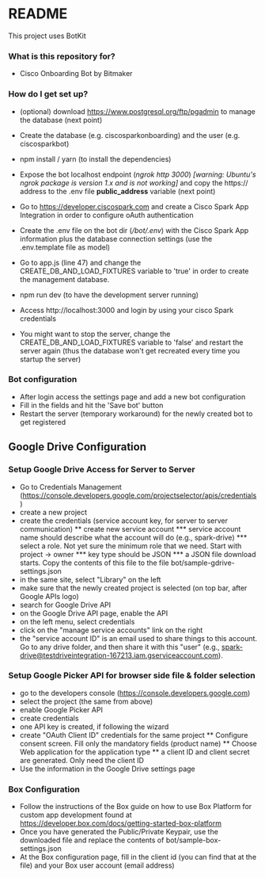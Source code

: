 # README #

This project uses BotKit


### What is this repository for? ###

* Cisco Onboarding Bot by Bitmaker


### How do I get set up? ###

* (optional) download https://www.postgresql.org/ftp/pgadmin to manage the database (next point)
* Create the database (e.g. ciscosparkonboarding) and the user (e.g. ciscosparkbot)

* npm install / yarn (to install the dependencies)
* Expose the bot localhost endpoint (_ngrok http 3000_) _[warning: Ubuntu's ngrok package is version 1.x and is not working]_ and copy the https:// address to the .env file **public_address** variable (next point)
* Go to https://developer.ciscospark.com and create a Cisco Spark App Integration in order to configure oAuth authentication
* Create the .env file on the bot dir (_/bot/.env_) with the Cisco Spark App information plus the database connection settings (use the .env.template file as model)
* Go to app.js (line 47) and change the CREATE_DB_AND_LOAD_FIXTURES variable to 'true' in order to create the management database.
* npm run dev (to have the development server running)
* Access http://localhost:3000 and login by using your cisco Spark credentials
* You might want to stop the server, change the CREATE_DB_AND_LOAD_FIXTURES variable to 'false' and restart the server again (thus the database won't get recreated every time you startup the server)


### Bot configuration ###

* After login access the settings page and add a new bot configuration
* Fill in the fields and hit the 'Save bot' button
* Restart the server (temporary workaround) for the newly created bot to get registered


## Google Drive Configuration ##

### Setup Google Drive Access for Server to Server ###

* Go to Credentials Management (https://console.developers.google.com/projectselector/apis/credentials)
* create a new project
* create the credentials (service account key, for server to server communication)
** create new service account
*** service account name should describe what the account will do (e.g., spark-drive)
*** select a role. Not yet sure the minimum role that we need. Start with project → owner
*** key type should be JSON
*** a JSON file download starts. Copy the contents of this file to the file bot/sample-gdrive-settings.json
* in the same site, select "Library" on the left
* make sure that the newly created project is selected (on top bar, after Google APIs logo)
* search for Google Drive API
* on the Google Drive API page, enable the API
* on the left menu, select credentials
* click on the "manage service accounts" link on the right
* the "service account ID" is an email used to share things to this account. Go to any drive folder, and then share it with this "user" (e.g., spark-drive@testdriveintegration-167213.iam.gserviceaccount.com).



### Setup Google Picker API for browser side file & folder selection ###

* go to the developers console (https://console.developers.google.com)
* select the project (the same from above)
* enable Google Picker API
* create credentials
* one API key is created, if following the wizard
* create "OAuth Client ID" credentials for the same project
** Configure consent screen. Fill only the mandatory fields (product name)
** Choose Web application for the application type
** a client ID and client secret are generated. Only need the client ID
* Use the information in the Google Drive settings page

### Box Configuration ###

* Follow the instructions of the Box guide on how to use Box Platform for custom app development found at https://developer.box.com/docs/getting-started-box-platform 
* Once you have generated the Public/Private Keypair, use the downloaded file and replace the contents of  bot/sample-box-settings.json
* At the Box configuration page, fill in the client id (you can find that at the file) and your Box user account (email address)
